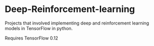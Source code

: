 # Deep-Reinforcement-learning
Projects that involved implementing deep and reinforcement learning models in TensorFlow in python.

Requires TensorFlow 0.12
